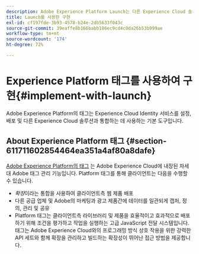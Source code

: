 ```yaml
---
description: Adobe Experience Platform Launch는 다른 Experience Cloud 솔루션을 사용하여 Experience Cloud ID 서비스를 설정, 배포 및 통합하는 데 사용하는 기본 도구입니다.
title: Launch를 사용한 구현
exl-id: cf197fde-3b93-4578-b24e-2db5633f043c
source-git-commit: 39eaffe8b166babb186ec9cd4c0da26b53b999ae
workflow-type: tm+mt
source-wordcount: '174'
ht-degree: 72%

---
```


# Experience Platform 태그를 사용하여 구현{#implement-with-launch}

Adobe Experience Platform의 태그는 Experience Cloud Identity 서비스를 설정, 배포 및 다른 Experience Cloud 솔루션과 통합하는 데 사용하는 기본 도구입니다.

## About Experience Platform 태그 {#section-611711602854464ea351a4af80a8dafe}

[Adobe Experience Platform의 태그](https://experienceleague.adobe.com/docs/experience-platform/tags/home.html?lang=ko-KR) 는 Adobe Experience Cloud에 내장된 차세대 Adobe 태그 관리 기능입니다. Platform 태그를 통해 클라이언트는 다음을 수행할 수 있습니다.

* _확장_&#x200B;이라는 통합을 사용하여 클라이언트측 웹 제품 배포
* 다른 공급 업체 및 Adobe의 마케팅과 광고 제품간에 데이터를 일관되게 캡처, 정의, 관리 및 공유
* Platform 태그는 클라이언트측 라이브러리 및 제품을 효율적이고 효과적으로 배포하기 위해 조건을 평가하고 작업을 실행하는 고급 JavaScript 전달 시스템입니다. 태그는 Adobe Experience Cloud와의 프로그래밍 방식 상호 작용을 위한 강력한 API 세트와 함께 확장을 관리하고 빌드하는 확장성이 뛰어난 접근 방법을 제공합니다.
